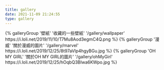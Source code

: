 ```yaml
---
title: gallery
date: 2021-11-09 21:24:55
type: gallery
---
```

<div class="gallery-group-main">
{% galleryGroup '壁紙' '收藏的一些壁紙' '/gallery/wallpaper' https://i.loli.net/2019/11/10/T7Mu8Aod3egmC4Q.png %}
{% galleryGroup '漫威' '關於漫威的圖片' '/gallery/marvel' https://i.loli.net/2019/12/25/8t97aVlp4hgyBGu.jpg %}
{% galleryGroup 'OH MY GIRL' '關於OH MY GIRL的圖片' '/gallery/ohMyGirl' https://i.loli.net/2019/12/25/hOqbQ3BIwa6KWpo.jpg %}
</div>

